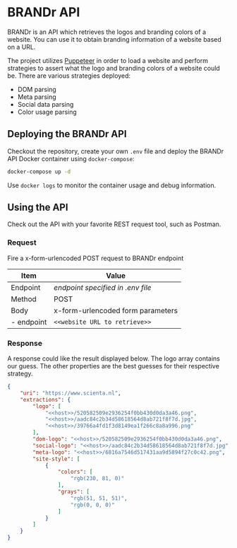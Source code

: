 # BRANDr API
BRANDr is an API which retrieves the logos and branding colors of a website. You can use it to obtain branding information of a website based on a URL.

The project utilizes [Puppeteer](https://github.com/GoogleChrome/puppeteer) in order to load a website and perform strategies to assert what the logo and branding colors of a website could be. There are various strategies deployed:
- DOM parsing
- Meta parsing
- Social data parsing 
- Color usage parsing 

## Deploying the BRANDr API
Checkout the repository, create your own `.env` file and deploy the BRANDr API Docker container using `docker-compose`:

```bash
docker-compose up -d
``` 

Use `docker logs` to monitor the container usage and debug information.

## Using the API
Check out the API with your favorite REST request tool, such as Postman.


### Request
Fire a x-form-urlencoded POST request to BRANDr endpoint

| Item        | Value                             |
|-------------|-----------------------------------|
| Endpoint    | *endpoint specified in .env file* |
| Method      | POST                              |
| Body        | x-form-urlencoded form parameters |
|  - endpoint | `<<website URL to retrieve>>`     |


### Response
A response could like the result displayed below. The logo array contains our guess. The other properties are the best guesses for their respective strategy.

```json
{
    "uri": "https://www.scienta.nl",
    "extractions": {
        "logo": [
            "<<host>>/520582509e2936254f0bb430d0da3a46.png",
            "<<host>>/aadc84c2b34d58618564d8ab721f8f7d.jpg",
            "<<host>>/39766a4fd1f3d8149ea1f266c8a8a996.png"
        ],
        "dom-logo": "<<host>>/520582509e2936254f0bb430d0da3a46.png",
        "social-logo": "<<host>>/aadc84c2b34d58618564d8ab721f8f7d.jpg",
        "meta-logo": "<<host>>/6816a7546d517431aa9d5894f27c0c42.png",
        "site-style": [
            {
                "colors": [
                    "rgb(230, 81, 0)"
                ],
                "grays": [
                    "rgb(51, 51, 51)",
                    "rgb(0, 0, 0)"
                ]
            }
        ]
    }
}
```
